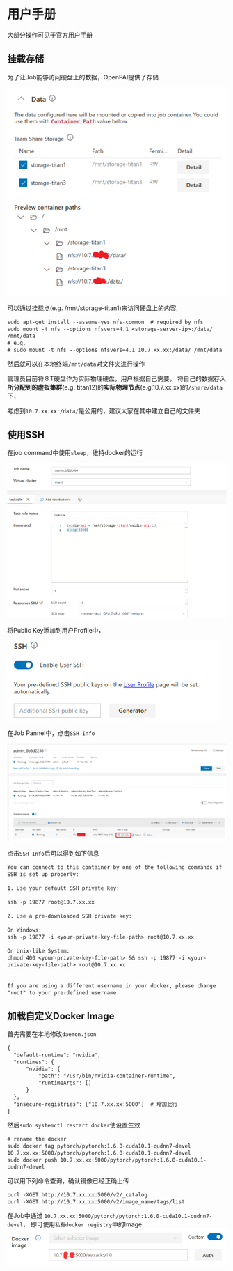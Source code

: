 # 用户手册

大部分操作可见于[官方用户手册](https://openpai.readthedocs.io/zh_CN/latest/manual/cluster-user/index.html)

## 挂载存储
为了让Job能够访问硬盘上的数据，OpenPAI提供了存储

![avatar](material/pic/pai_memory.png)

可以通过挂载点(e.g. /mnt/storage-titan1)来访问硬盘上的内容,

```
sudo apt-get install --assume-yes nfs-common  # required by nfs 
sudo mount -t nfs --options nfsvers=4.1 <storage-server-ip>:/data/ /mnt/data
# e.g.
# sudo mount -t nfs --options nfsvers=4.1 10.7.xx.xx:/data/ /mnt/data
```
然后就可以在本地终端`/mnt/data`对文件夹进行操作

管理员目前将８T硬盘作为实际物理硬盘，用户根据自己需要，
将自己的数据存入**所分配到的虚拟集群**(e.g. titan12)的**实际物理节点**(e.g.10.7.xx.xx)的`/share/data`下，

考虑到`10.7.xx.xx:/data/`是公用的，建议大家在其中建立自己的文件夹

## 使用SSH
在job command中使用`sleep`，维持docker的运行

![avatar](material/pic/pai_job_script.png)

将Public Key添加到用户Profile中，

![avatar](material/pic/Pai_SSH_Tool.png)

在Job Pannel中，点击`SSH Info`

![avatar](material/pic/Job_Pannel.png)

点击`SSH Info`后可以得到如下信息

```
You can connect to this container by one of the following commands if SSH is set up properly: 

1. Use your default SSH private key:

ssh -p 19877 root@10.7.xx.xx

2. Use a pre-downloaded SSH private key:

On Windows:
ssh -p 19877 -i <your-private-key-file-path> root@10.7.xx.xx

On Unix-like System:
chmod 400 <your-private-key-file-path> && ssh -p 19877 -i <your-private-key-file-path> root@10.7.xx.xx


If you are using a different username in your docker, please change "root" to your pre-defined username.
```

## 加载自定义Docker Image

首先需要在本地修改`daemon.json`
```
{
  "default-runtime": "nvidia",
  "runtimes": {
      "nvidia": {
          "path": "/usr/bin/nvidia-container-runtime",
          "runtimeArgs": []
      }
  },
  "insecure-registries": ["10.7.xx.xx:5000"]  # 增加此行
}
```
然后`sudo systemctl restart docker`使设置生效

```
# rename the docker
sudo docker tag pytorch/pytorch:1.6.0-cuda10.1-cudnn7-devel 10.7.xx.xx:5000/pytorch/pytorch:1.6.0-cuda10.1-cudnn7-devel
sudo docker push 10.7.xx.xx:5000/pytorch/pytorch:1.6.0-cuda10.1-cudnn7-devel
```

可以用下列命令查询，确认镜像已经正确上传
```
curl -XGET http://10.7.xx.xx:5000/v2/_catalog
curl -XGET http://10.7.xx.xx:5000/v2/image_name/tags/list
```

在Job中通过 `10.7.xx.xx:5000/pytorch/pytorch:1.6.0-cuda10.1-cudnn7-devel`，
即可使用`私有docker registry`中的Image
![avatar](material/pic/Private-Docker-Image-Usage.png)